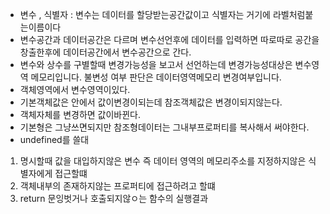 * 변수 , 식별자 : 변수는 데이터를 할당받는공간값이고 식별자는 거기에 라벨처럼붙는이름이다
* 변수공간과 데이터공간은 다르며 변수선언후에 데이터를 입력하면 따로따로 공간을창출한후에 데이터공간에서 변수공간으로 간다.
* 변수와 상수를 구별할때 변경가능성을 보고서 선언하는데 변경가능성대상은 변수영역 메모리입니다. 불변성 여부 판단은 데이터영역메모리 변경여부입니다.
* 객체영역에서 변수영역이있다. 
* 기본객체값은 안에서 값이변경이되는데 참조객체값은 변경이되지않는다.
* 객체자체를 변경하면 값이바뀐다.
*  기본형은 그냥쓰면되지만 참조형데이터는 그내부프로퍼티를 복사해서  써야한다.
* undefined를  쓸대
1. 명시할때 값을 대입하지않은 변수 즉 데이터 영역의 메모리주소를 지정하지않은 식별자에게 접근할떄
2. 객체내부의 존재하지않는 프로퍼티에 접근하려고 할떄
3. return 문잉벗거나 호출되지않ㅇ는 함수의 실행결과